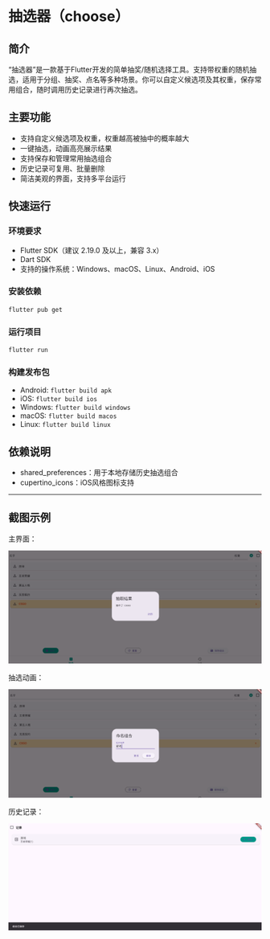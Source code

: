 # 抽选器（choose）

## 简介

“抽选器”是一款基于Flutter开发的简单抽奖/随机选择工具。支持带权重的随机抽选，适用于分组、抽奖、点名等多种场景。你可以自定义候选项及其权重，保存常用组合，随时调用历史记录进行再次抽选。

## 主要功能
- 支持自定义候选项及权重，权重越高被抽中的概率越大
- 一键抽选，动画高亮展示结果
- 支持保存和管理常用抽选组合
- 历史记录可复用、批量删除
- 简洁美观的界面，支持多平台运行

## 快速运行

### 环境要求
- Flutter SDK（建议 2.19.0 及以上，兼容 3.x）
- Dart SDK
- 支持的操作系统：Windows、macOS、Linux、Android、iOS

### 安装依赖
```bash
flutter pub get
```

### 运行项目
```bash
flutter run
```

### 构建发布包
- Android: `flutter build apk`
- iOS: `flutter build ios`
- Windows: `flutter build windows`
- macOS: `flutter build macos`
- Linux: `flutter build linux`

## 依赖说明
- shared_preferences：用于本地存储历史抽选组合
- cupertino_icons：iOS风格图标支持

---

## 截图示例

主界面：

![主界面](pics/01.png)

抽选动画：

![抽选动画](pics/02.png)

历史记录：

![历史记录](pics/03.png)
